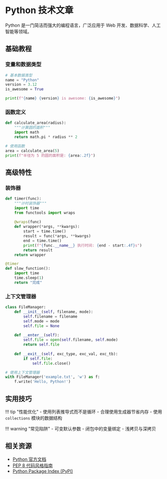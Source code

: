 # Python 技术文章

Python 是一门简洁而强大的编程语言，广泛应用于 Web 开发、数据科学、人工智能等领域。

## 基础教程

### 变量和数据类型

```python
# 基本数据类型
name = "Python"
version = 3.12
is_awesome = True

print(f"{name} {version} is awesome: {is_awesome}")
```

### 函数定义

```python
def calculate_area(radius):
    """计算圆的面积"""
    import math
    return math.pi * radius ** 2

# 使用函数
area = calculate_area(5)
print(f"半径为 5 的圆的面积是: {area:.2f}")
```

## 高级特性

### 装饰器

```python
def timer(func):
    """计时装饰器"""
    import time
    from functools import wraps
    
    @wraps(func)
    def wrapper(*args, **kwargs):
        start = time.time()
        result = func(*args, **kwargs)
        end = time.time()
        print(f"{func.__name__} 执行时间: {end - start:.4f}s")
        return result
    return wrapper

@timer
def slow_function():
    import time
    time.sleep(1)
    return "完成"
```

### 上下文管理器

```python
class FileManager:
    def __init__(self, filename, mode):
        self.filename = filename
        self.mode = mode
        self.file = None
    
    def __enter__(self):
        self.file = open(self.filename, self.mode)
        return self.file
    
    def __exit__(self, exc_type, exc_val, exc_tb):
        if self.file:
            self.file.close()

# 使用上下文管理器
with FileManager('example.txt', 'w') as f:
    f.write('Hello, Python!')
```

## 实用技巧

!!! tip "性能优化"
    - 使用列表推导式而不是循环
    - 合理使用生成器节省内存
    - 使用 `collections` 模块的数据结构

!!! warning "常见陷阱"
    - 可变默认参数
    - 闭包中的变量绑定
    - 浅拷贝与深拷贝

## 相关资源

- [Python 官方文档](https://docs.python.org/zh-cn/3/)
- [PEP 8 代码风格指南](https://peps.python.org/pep-0008/)
- [Python Package Index (PyPI)](https://pypi.org/)